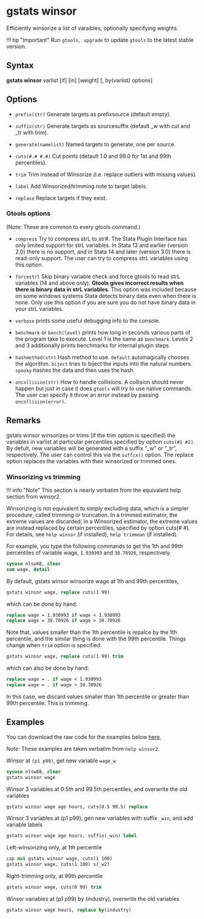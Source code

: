 gstats winsor
=============

Efficiently winsorize a list of varaibles, optionally specifying
weights.

!!! tip "Important"
    Run `gtools, upgrade` to update `gtools` to the latest stable version.

Syntax
------

<p><span class="codespan"><b>gstats winsor</b> varlist [if] [in] [weight] [, by(varlist) options] </span></p>
 
Options
-------

- `prefix(str)`         Generate targets as prefixsource (default empty).

- `suffix(str)`         Generate targets as sourcesuffix (default _w with cut and _tr with trim).

- `generate(namelist)`  Named targets to generate; one per source.

- `cuts(#.# #.#)`       Cut points (detault 1.0 and 99.0 for 1st and 99th percentiles).

- `trim`                Trim instead of Winsorize (i.e. replace outliers with missing values).

- `label`               Add Winsorized/trimming note to target labels.

- `replace`             Replace targets if they exist.

### Gtools options

(Note: These are common to every gtools command.)

- `compress` Try to compress strL to str#. The Stata Plugin Interface has
            only limited support for strL variables. In Stata 13 and
            earlier (version 2.0) there is no support, and in Stata 14
            and later (version 3.0) there is read-only support. The user
            can try to compress strL variables using this option.

- `forcestrl` Skip binary variable check and force gtools to read strL variables
            (14 and above only). __Gtools gives incorrect results when there is
            binary data in strL variables__. This option was included because on
            some windows systems Stata detects binary data even when there is none.
            Only use this option if you are sure you do not have binary data in your
            strL variables.

- `verbose` prints some useful debugging info to the console.

- `benchmark` or `bench(level)` prints how long in seconds various parts of the
            program take to execute. Level 1 is the same as `benchmark`. Levels
            2 and 3 additionally prints benchmarks for internal plugin steps.

- `hashmethod(str)` Hash method to use. `default` automagically chooses the
            algorithm. `biject` tries to biject the inputs into the
            natural numbers. `spooky` hashes the data and then uses the
            hash.

- `oncollision(str)` How to handle collisions. A collision should never happen
            but just in case it does `gtools` will try to use native
            commands. The user can specify it throw an error instead by
            passing `oncollision(error)`.

Remarks
-------

gstats winsor winsorizes or trims (if the trim option is specified)
the variables in varlist at particular percentiles specified by option
`cuts(#1 #2)`. By defult, new variables will be generated with a
suffix "_w" or "_tr", respectively. The user can control this via the
`suffix()` option.  The replace option replaces the variables with their
winsorized or trimmed ones.

### Winsorizing vs trimming

!!! info "Note"
    This section is nearly verbatim from the equivalent help section from winsor2.

Winsorizing is not equivalent to simply excluding data, which is
a simpler procedure, called trimming or truncation.  In a trimmed
estimator, the extreme values are discarded; in a Winsorized estimator,
the extreme values are instead replaced by certain percentiles,
specified by option cuts(# #). For details, see `help winsor` (if
installed), `help trimmean` (if installed).

For example, you type the following commands to get the 1th and 99th
percentiles of variable wage, `1.930993` and `38.70926`, respectively.

```stata
sysuse nlsw88, clear
sum wage, detail
```

By default, gstats winsor winsorize wage at 1th and 99th percentiles,

```stata
gstats winsor wage, replace cuts(1 99)
```

which can be done by hand:

```stata
replace wage = 1.930993 if wage < 1.930993
replace wage = 38.70926 if wage > 38.70926
```

Note that, values smaller than the 1th percentile is repalce by the 1th
percentile, and the similar thing is done with the 99th percentile.
Things change when `trim` option is specified:

```stata
gstats winsor wage, replace cuts(1 99) trim
```

which can also be done by hand:

```stata
replace wage = . if wage < 1.930993
replace wage = . if wage > 38.70926
```

In this case, we discard values smaller than 1th percentile or greater
than 99th percentile.  This is trimming.

Examples
--------

You can download the raw code for the examples below
[here  <img src="https://upload.wikimedia.org/wikipedia/commons/6/64/Icon_External_Link.png" width="13px"/>](https://raw.githubusercontent.com/mcaceresb/stata-gtools/master/docs/examples/gstats_winsor.do)

_Note_: These examples are taken verbatim from `help winsor2`.

Winsor at `(p1 p99)`, get new variable `wage_w`

```stata
sysuse nlsw88, clear
gstats winsor wage
```

Winsor 3 variables at 0.5th and 99.5th percentiles, and overwrite the
old variables

```stata
gstats winsor wage age hours, cuts(0.5 99.5) replace
```

Winsor 3 variables at (p1 p99), gen new variables with suffix `_win`,
and add variable labels

```stata
gstats winsor wage age hours, suffix(_win) label
```

Left-winsorizing only, at 1th percentile

```stata
cap noi gstats winsor wage, cuts(1 100)
gstats winsor wage, cuts(1 100) s(_w2)
```

Right-trimming only, at 99th percentile

```stata
gstats winsor wage, cuts(0 99) trim
```

Winsor variables at (p1 p99) by (industry), overwrite the old variables

```stata
gstats winsor wage hours, replace by(industry)
```
